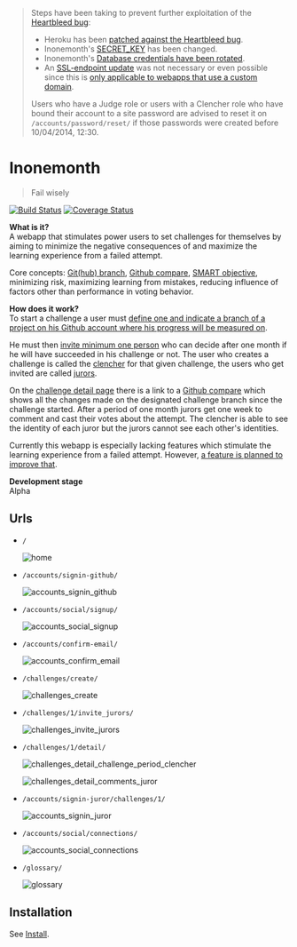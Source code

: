 > Steps have been taking to prevent further exploitation of the [Heartbleed bug](http://heartbleed.com):    
> * Heroku has been [patched against the Heartbleed bug](https://status.heroku.com/incidents/606/).     
> * Inonemonth's [SECRET_KEY](https://www.djangoproject.com/weblog/2014/apr/07/security-advisory-openssl-101g/) has been changed.     
> * Inonemonth's [Database credentials have been rotated](https://status.heroku.com/incidents/606#update-1972).      
> * An [SSL-endpoint update](https://status.heroku.com/incidents/606#update-1970) was not necessary or even possible since this is [only applicable to webapps that use a custom domain](https://devcenter.heroku.com/articles/ssl-endpoint).      
> 
> Users who have a Judge role or users with a Clencher role who have bound their account to a site password are advised to reset it on `/accounts/password/reset/` if those passwords were created before 10/04/2014, 12:30.     

Inonemonth
==========
> Fail wisely

[![Build Status](https://travis-ci.org/RobrechtDR/inonemonth.png?branch=master)](https://travis-ci.org/RobrechtDR/inonemonth)
[![Coverage Status](https://coveralls.io/repos/RobrechtDR/inonemonth/badge.png?branch=master)](https://coveralls.io/r/RobrechtDR/inonemonth?branch=master)

**What is it?**   
A webapp that stimulates power users to set challenges for themselves by aiming to minimize the negative consequences of and maximize the learning experience from a failed attempt.

Core concepts: [Git(hub) branch](http://git-scm.com/book/ch3-1.html), [Github compare](https://raw.github.com/RobrechtDR/inonemonth/master/.misc/github_compare.png), [SMART objective](http://en.wikipedia.org/wiki/SMART_criteria#Developing_SMART_goals), minimizing risk, maximizing learning from mistakes, reducing influence of factors other than performance in voting behavior. 

**How does it work?**  
To start a challenge a user must [define one and indicate a branch of a project 
on his Github account where his progress will be measured on](https://raw.github.com/RobrechtDR/inonemonth/master/.misc/challenges_create.png). 

He must then [invite minimum one person](https://raw.github.com/RobrechtDR/inonemonth/master/.misc/challenges_invite_jurors.png) who can decide after one month if he will have succeeded in his challenge or not. 
The user who creates a challenge is called the [clencher](https://inonemonth.herokuapp.com/glossary/#clencher) for that given challenge, the users 
who get invited are called [jurors](https://inonemonth.herokuapp.com/glossary/#juror).

On the [challenge detail page](https://raw.github.com/RobrechtDR/inonemonth/master/.misc/challenges_detail_challenge_period_clencher.png) there is a link to a [Github compare](https://raw.github.com/RobrechtDR/inonemonth/master/.misc/github_compare.png) which shows all the changes made on the designated challenge 
branch since the challenge started. After a period of one month jurors get one week to comment and cast their votes about the attempt. The clencher is able to see the identity of each juror but the jurors cannot see each other's identities.

Currently this webapp is especially lacking features which stimulate 
the learning experience from a failed attempt. However, [a feature is 
planned to improve that](https://github.com/RobrechtDR/inonemonth/blob/master/TODO.rst#likely-coming-in-future-releases).

**Development stage**  
Alpha


Urls
----

* `/`

  ![home](https://raw.github.com/RobrechtDR/inonemonth/master/.misc/home.png)


* `/accounts/signin-github/`

  ![accounts_signin_github](https://raw.github.com/RobrechtDR/inonemonth/master/.misc/accounts_signin_github.png)


* `/accounts/social/signup/`

  ![accounts_social_signup](https://raw.github.com/RobrechtDR/inonemonth/master/.misc/accounts_social_signup.png)


* `/accounts/confirm-email/`

  ![accounts_confirm_email](https://raw.github.com/RobrechtDR/inonemonth/master/.misc/accounts_confirm_email.png)


* `/challenges/create/`

  ![challenges_create](https://raw.github.com/RobrechtDR/inonemonth/master/.misc/challenges_create.png)


* `/challenges/1/invite_jurors/`

  ![challenges_invite_jurors](https://raw.github.com/RobrechtDR/inonemonth/master/.misc/challenges_invite_jurors.png)


* `/challenges/1/detail/`

  ![challenges_detail_challenge_period_clencher](https://raw.github.com/RobrechtDR/inonemonth/master/.misc/challenges_detail_challenge_period_clencher.png)

  ![challenges_detail_comments_juror](https://raw.github.com/RobrechtDR/inonemonth/master/.misc/challenges_detail_comments_juror.png)


* `/accounts/signin-juror/challenges/1/`

  ![accounts_signin_juror](https://raw.github.com/RobrechtDR/inonemonth/master/.misc/accounts_signin_juror.png)


* `/accounts/social/connections/`

  ![accounts_social_connections](https://raw.github.com/RobrechtDR/inonemonth/master/.misc/accounts_social_connections.png)


* `/glossary/`

  ![glossary](https://raw.github.com/RobrechtDR/inonemonth/master/.misc/glossary.png)


Installation
------------
See [Install](https://github.com/RobrechtDR/inonemonth/blob/master/INSTALL.markdown).
